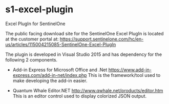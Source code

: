 # s1-excel-plugin
Excel PlugIn for SentinelOne 

The public facing download site for the SentinelOne Excel PlugIn is located at the customer portal at:
https://support.sentinelone.com/hc/en-us/articles/115004215085-SentinelOne-Excel-PlugIn

The plugin is developed in Visual Studio 2015 and has dependency for the following 2 components.

- Add-in Express for Microsoft Office and .Net
https://www.add-in-express.com/add-in-net/index.php
This is the framework/tool used to make developing the add-in easier.

- Quantum Whale Editor.NET
http://www.qwhale.net/products/editor.htm
This is an editor control used to display colorized JSON output.
